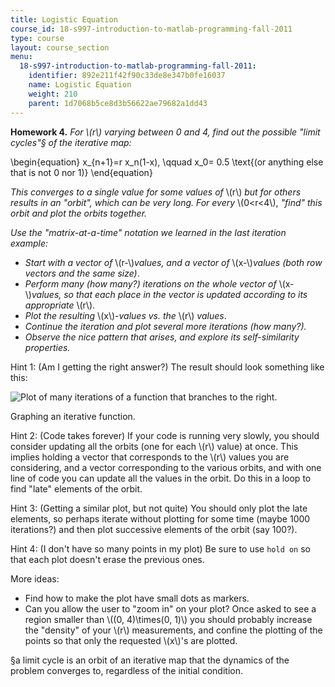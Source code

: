 ```yaml
---
title: Logistic Equation
course_id: 18-s997-introduction-to-matlab-programming-fall-2011
type: course
layout: course_section
menu:
  18-s997-introduction-to-matlab-programming-fall-2011:
    identifier: 892e211f42f90c33de8e347b0fe16037
    name: Logistic Equation
    weight: 210
    parent: 1d7068b5ce8d3b56622ae79682a1dd43
---
```

**Homework 4.** _For \\(r\\) varying between 0 and 4, find out the possible "limit cycles"§ of the iterative map:_

\\begin{equation} x\_{n+1}=r x\_n(1-x), \\qquad x\_0= 0.5 \\text{(or anything else that is not $0$ nor $1$)} \\end{equation}

_This converges to a single value for some values of_ \\(r\\) _but for others results in an "orbit", which can be very long. For every_ \\(0<r<4\\), _"find" this orbit and plot the orbits together._

_Use the "matrix-at-a-time" notation we learned in the last iteration example:_

*   _Start with a vector of_ \\(r-\\)_values, and a vector of_ \\(x-\\)_values (both row vectors and the same size)_.
*   _Perform many (how many?) iterations on the whole vector of_ \\(x-\\)_values, so that each place in the vector is updated according to its appropriate_ \\(r\\).
*   _Plot the resulting_ \\(x\\)_\-values vs. the_ \\(r\\) _values_.
*   _Continue the iteration and plot several more iterations (how many?)._
*   _Observe the nice pattern that arises, and explore its self-similarity properties._

Hint 1: (Am I getting the right answer?) The result should look something like this:

![Plot of many iterations of a function that branches to the right.](https://open-learning-course-data-ci.s3.amazonaws.com/18-s997-introduction-to-matlab-programming-fall-2011/499d8ad9368c05f2d7477651b1f6e7ba_18-S997f11_unit5_img1.jpg)

Graphing an iterative function.

Hint 2: (Code takes forever) If your code is running very slowly, you should consider updating all the orbits (one for each \\(r\\) value) at once. This implies holding a vector that corresponds to the \\(r\\) values you are considering, and a vector corresponding to the various orbits, and with one line of code you can update all the values in the orbit. Do this in a loop to find "late" elements of the orbit.

Hint 3: (Getting a similar plot, but not quite) You should only plot the late elements, so perhaps iterate without plotting for some time (maybe 1000 iterations?) and then plot successive elements of the orbit (say 100?).

Hint 4: (I don't have so many points in my plot) Be sure to use `hold on` so that each plot doesn't erase the previous ones.

More ideas:

*   Find how to make the plot have small dots as markers.
*   Can you allow the user to "zoom in" on your plot? Once asked to see a region smaller than \\((0, 4)\\times(0, 1)\\) you should probably increase the "density" of your \\(r\\) measurements, and confine the plotting of the points so that only the requested \\(x\\)'s are plotted.

§a limit cycle is an orbit of an iterative map that the dynamics of the problem converges to, regardless of the initial condition.